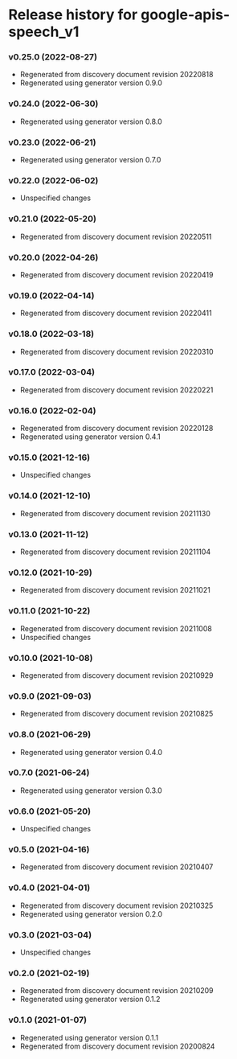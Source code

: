 # Release history for google-apis-speech_v1

### v0.25.0 (2022-08-27)

* Regenerated from discovery document revision 20220818
* Regenerated using generator version 0.9.0

### v0.24.0 (2022-06-30)

* Regenerated using generator version 0.8.0

### v0.23.0 (2022-06-21)

* Regenerated using generator version 0.7.0

### v0.22.0 (2022-06-02)

* Unspecified changes

### v0.21.0 (2022-05-20)

* Regenerated from discovery document revision 20220511

### v0.20.0 (2022-04-26)

* Regenerated from discovery document revision 20220419

### v0.19.0 (2022-04-14)

* Regenerated from discovery document revision 20220411

### v0.18.0 (2022-03-18)

* Regenerated from discovery document revision 20220310

### v0.17.0 (2022-03-04)

* Regenerated from discovery document revision 20220221

### v0.16.0 (2022-02-04)

* Regenerated from discovery document revision 20220128
* Regenerated using generator version 0.4.1

### v0.15.0 (2021-12-16)

* Unspecified changes

### v0.14.0 (2021-12-10)

* Regenerated from discovery document revision 20211130

### v0.13.0 (2021-11-12)

* Regenerated from discovery document revision 20211104

### v0.12.0 (2021-10-29)

* Regenerated from discovery document revision 20211021

### v0.11.0 (2021-10-22)

* Regenerated from discovery document revision 20211008
* Unspecified changes

### v0.10.0 (2021-10-08)

* Regenerated from discovery document revision 20210929

### v0.9.0 (2021-09-03)

* Regenerated from discovery document revision 20210825

### v0.8.0 (2021-06-29)

* Regenerated using generator version 0.4.0

### v0.7.0 (2021-06-24)

* Regenerated using generator version 0.3.0

### v0.6.0 (2021-05-20)

* Unspecified changes

### v0.5.0 (2021-04-16)

* Regenerated from discovery document revision 20210407

### v0.4.0 (2021-04-01)

* Regenerated from discovery document revision 20210325
* Regenerated using generator version 0.2.0

### v0.3.0 (2021-03-04)

* Unspecified changes

### v0.2.0 (2021-02-19)

* Regenerated from discovery document revision 20210209
* Regenerated using generator version 0.1.2

### v0.1.0 (2021-01-07)

* Regenerated using generator version 0.1.1
* Regenerated from discovery document revision 20200824

